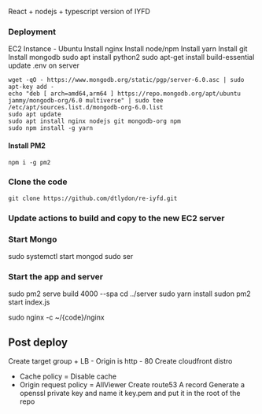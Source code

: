 React + nodejs + typescript version of IYFD

### Deployment
EC2 Instance - Ubuntu
Install nginx
Install node/npm
Install yarn
Install git
Install mongodb
sudo apt install python2
sudo apt-get install build-essential
update .env on server

```
wget -qO - https://www.mongodb.org/static/pgp/server-6.0.asc | sudo apt-key add -
echo "deb [ arch=amd64,arm64 ] https://repo.mongodb.org/apt/ubuntu jammy/mongodb-org/6.0 multiverse" | sudo tee /etc/apt/sources.list.d/mongodb-org-6.0.list
sudo apt update
sudo apt install nginx nodejs git mongodb-org npm
sudo npm install -g yarn
```

#### Install PM2
`npm i -g pm2`

### Clone the code
`git clone https://github.com/dtlydon/re-iyfd.git`

### Update actions to build and copy to the new EC2 server

### Start Mongo
sudo systemctl start mongod
sudo ser
### Start the app and server
sudo pm2 serve build 4000 --spa
cd ../server
sudo yarn install
sudon pm2 start index.js

sudo nginx -c ~/{code}/nginx

## Post deploy
Create target group + LB - Origin is http - 80
Create cloudfront distro
- Cache policy = Disable cache
- Origin request policy = AllViewer
Create route53 A record
Generate a openssl private key and name it key.pem and put it in the root of the repo